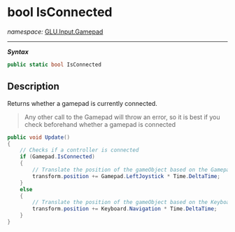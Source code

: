 ﻿# bool IsConnected
*namespace:* [GLU.Input.Gamepad](../gamepad.md)

---
***Syntax***
```csharp
public static bool IsConnected
```

## Description
Returns whether a gamepad is currently connected.

> Any other call to the Gamepad will throw an error, so it is best if you check beforehand whether a gamepad is connected

```csharp
public void Update()
{
    // Checks if a controller is connected
    if (Gamepad.IsConnected)
    {
        // Translate the position of the gameObject based on the Gamepad's Left Joystick
        transform.position += Gamepad.LeftJoystick * Time.DeltaTime;
    }
    else 
    {
        // Translate the position of the gameObject based on the Keyboard Navigation input
        transform.position += Keyboard.Navigation * Time.DeltaTime;
    }
}
```